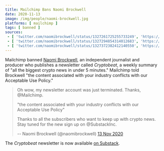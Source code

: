 ```yaml
---
title: Mailchimp Bans Naomi Brockwell
date: 2020-11-13
image: /img/people/naomi-brockwell.jpg
platforms: [ mailchimp ]
tags: [ banned ]
sources:
 - [ 'twitter.com/naomibrockwell/status/1327261725255733249', 'https://archive.is/ICtKe' ]
 - [ 'twitter.com/naomibrockwell/status/1327294854314012683', 'https://archive.is/vNOxy' ]
 - [ 'twitter.com/naomibrockwell/status/1327372382412140550', 'https://archive.is/JE8KV' ]
---
```


Mailchimp banned [Naomi Brockwell](https://naomibrockwell.com/), an independent
journalist and producer who publishes a newsletter called _Cryptobeat_, a
weekly summary of "all the biggest crypto news in under 5 minutes." Mailchimp
told Brockwell "the content associated with your industry conflicts with our
Acceptable Use Policy."

> Oh wow, my newsletter account was just terminated. Thanks, @Mailchimp. 
>
> "the content associated with your industry conflicts with our Acceptable Use
> Policy"
>
> Thanks to all the subscribers who want to keep up with crypto news. Stay
> tuned for the new sign up on @SubstackInc.
>
> -- Naomi Brockwell (@naomibrockwell) [13 Nov 2020](https://archive.is/ICtKe)

The _Cryptobeat_ newsletter is now available [on Substack](https://cryptobeat.substack.com/).
